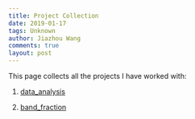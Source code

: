 ```yaml
---
title: Project Collection
date: 2019-01-17
tags: Unknown
author: Jiazhou Wang
comments: true
layout: post
---
```

This page collects all the projects I have worked with:


1. [data\_analysis](https://github.com/guabao/data_analysis)


2. [band\_fraction](https://github.com/guabao/band_fraction)

